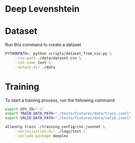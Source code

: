 # Deep Levenshtein

# Dataset

Run this command to create a dataset

```bash
PYTHONPATH=. python scripts/dataset_from_csv.py \
    --csv-path ./data/dataset.csv \
    --col-name text \
    --output-dir ./data
```


# Training

To start a training process, run the following command

```bash
export GPU_ID="-1"
export TRAIN_DATA_PATH="./tests/fixtures/data/train.jsonl"
export VALID_DATA_PATH="./tests/fixtures/data/valid.jsonl"

allennlp train ./training_config/cnn.jsonnet \
    --serialization-dir ./logs/test \
    --include-package deeplev
```
